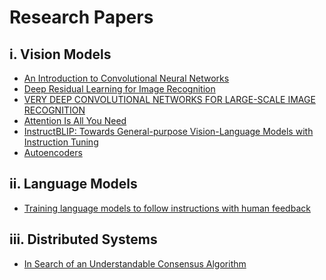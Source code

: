 # Research Papers

## i. Vision Models

<ul>

  <li><a href="https://arxiv.org/pdf/1511.08458">An Introduction to Convolutional Neural Networks</a> </li>

  <li><a href="https://arxiv.org/pdf/1512.03385">Deep Residual Learning for Image Recognition</a></li>

  <li><a href="https://arxiv.org/pdf/1409.1556">VERY DEEP CONVOLUTIONAL NETWORKS FOR LARGE-SCALE IMAGE RECOGNITION</a></li>

  <li><a href="https://arxiv.org/pdf/1706.03762">Attention Is All You Need</a></li>

  <li><a href="https://arxiv.org/pdf/2305.06500">InstructBLIP: Towards General-purpose Vision-Language Models with Instruction Tuning</a></li>
  <li><a href="https://arxiv.org/pdf/2003.05991">Autoencoders</a></li>

</ul>

## ii. Language Models

<ul>

  <li> 
    <a href="https://proceedings.neurips.cc/paper_files/paper/2022/file/b1efde53be364a73914f58805a001731-Paper-Conference.pdf">Training language models to follow instructions
with human feedback</a>
  </li>
</ul>

## iii. Distributed Systems

<ul>
  <li>
    <a href="https://www.usenix.org/system/files/conference/atc14/atc14-paper-ongaro.pdf">
      In Search of an Understandable Consensus Algorithm
    </a>
  </li>
</ul>
